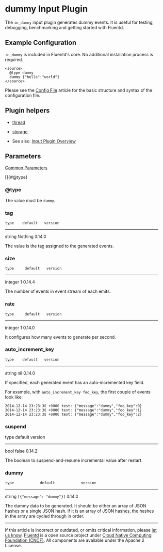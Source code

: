 # dummy Input Plugin

The `in_dummy` input plugin generates dummy events. It is useful for
testing, debugging, benchmarking and getting started with Fluentd.


## Example Configuration

`in_dummy` is included in Fluentd's core. No additional installation
process is required.

``` {.CodeRay}
<source>
  @type dummy
  dummy {"hello":"world"}
</source>
```

Please see the [Config File](/configuration/config-file.md) article for the basic
structure and syntax of the configuration file.


## Plugin helpers

-   [thread](/articles/api-plugin-helper-thread.md)
-   [storage](/articles/api-plugin-helper-storage.md)

-   See also: [Input Plugin Overview](/plugins/input/input-plugin-overview.md)


## Parameters

[Common Parameters](/configuration/plugin-common-parameters.md)

[]{#@type}

### \@type

The value must be `dummy`.


### tag

    type    default   version
  -------- --------- ---------
   string   Nothing   0.14.0

The value is the tag assigned to the generated events.


### size

    type     default   version
  --------- --------- ---------
   integer      1      0.14.4

The number of events in event stream of each emits.


### rate

    type     default   version
  --------- --------- ---------
   integer      1      0.14.0

It configures how many events to generate per second.


### auto\_increment\_key

    type    default   version
  -------- --------- ---------
   string     nil     0.14.0

If specified, each generated event has an auto-incremented key field.

For example, with `auto_increment_key foo_key`, the first couple of
events look like:

``` {.CodeRay}
2014-12-14 23:23:38 +0000 test: {"message":"dummy","foo_key":0}
2014-12-14 23:23:38 +0000 test: {"message":"dummy","foo_key":1}
2014-12-14 23:23:38 +0000 test: {"message":"dummy","foo_key":2}
```


### suspend

   type   default   version
  ------ --------- ---------
   bool    false    0.14.2

The boolean to suspend-and-resume incremental value after restart.


### dummy

    type            default            version
  -------- -------------------------- ---------
   string   `[{"message": "dummy"}]`   0.14.0

The dummy data to be generated. It should be either an array of JSON
hashes or a single JSON hash. If it is an array of JSON hashes, the
hashes in the array are cycled through in order.


------------------------------------------------------------------------

If this article is incorrect or outdated, or omits critical information, please [let us know](https://github.com/fluent/fluentd-docs/issues?state=open).
[Fluentd](http://www.fluentd.org/) is a open source project under [Cloud Native Computing Foundation (CNCF)](https://cncf.io/). All components are available under the Apache 2 License.
